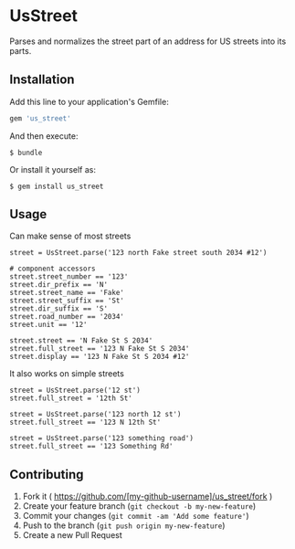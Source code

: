 # UsStreet

Parses and normalizes the street part of an address for US streets into its parts.


## Installation

Add this line to your application's Gemfile:

```ruby
gem 'us_street'
```

And then execute:

    $ bundle

Or install it yourself as:

    $ gem install us_street

## Usage

Can make sense of most streets

    street = UsStreet.parse('123 north Fake street south 2034 #12')

    # component accessors
    street.street_number == '123'
    street.dir_prefix == 'N'
    street.street_name == 'Fake'
    street.street_suffix == 'St'
    street.dir_suffix == 'S'
    street.road_number == '2034'
    street.unit == '12'

    street.street == 'N Fake St S 2034'
    street.full_street == '123 N Fake St S 2034'
    street.display == '123 N Fake St S 2034 #12'

It also works on simple streets

    street = UsStreet.parse('12 st')
    street.full_street = '12th St'

    street = UsStreet.parse('123 north 12 st')
    street.full_street == '123 N 12th St'

    street = UsStreet.parse('123 something road')
    street.full_street == '123 Something Rd'

## Contributing

1. Fork it ( https://github.com/[my-github-username]/us_street/fork )
2. Create your feature branch (`git checkout -b my-new-feature`)
3. Commit your changes (`git commit -am 'Add some feature'`)
4. Push to the branch (`git push origin my-new-feature`)
5. Create a new Pull Request
